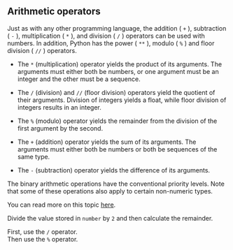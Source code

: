 ## Arithmetic operators

Just as with any other programming language, the addition ( `+` ), subtraction ( `-` ), 
multiplication ( `*` ), and division ( `/` ) operators can be used with numbers. In 
addition, Python has the power ( `**` ),  modulo ( `%` ) and floor division ( `//` ) operators.

- The `*` (multiplication) operator yields the product of its arguments. The arguments must 
either both be numbers, or one argument must be an integer and the other must be a sequence.
  
- The `/` (division) and `//` (floor division) operators yield the quotient of their arguments. 
  Division of integers yields a float, while floor division of integers results in an integer.
  
- The `%` (modulo) operator yields the remainder from the division of the first argument by the second.

- The `+` (addition) operator yields the sum of its arguments. The arguments must either both 
  be numbers or both be sequences of the same type.
  
- The `-` (subtraction) operator yields the difference of its arguments.

The binary arithmetic operations have the conventional priority levels. Note that 
some of these operations also apply to certain non-numeric types.

You can read more on this topic <a href="https://docs.python.org/3/reference/expressions.html#binary-arithmetic-operations">here</a>.
  
Divide the value stored in `number` by `2` and then calculate the remainder.  

<div class='hint'>First, use the <code>/</code> operator.</div>
<div class='hint'>Then use the <code>%</code> operator.</div>
